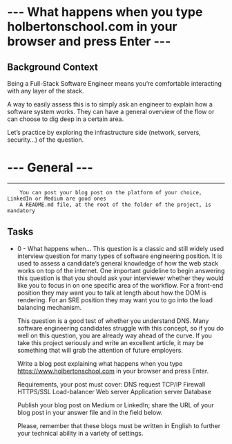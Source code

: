 # --- What happens when you type holbertonschool.com in your browser and press Enter ---

**Background Context**
-------------
Being a Full-Stack Software Engineer means you’re comfortable interacting with any layer of the stack.

A way to easily assess this is to simply ask an engineer to explain how a software system works. They can have a general overview of the flow or can choose to dig deep in a certain area.

Let’s practice by exploring the infrastructure side (network, servers, security…) of the question.

# --- General ---
-------------
        You can post your blog post on the platform of your choice, LinkedIn or Medium are good ones
        A README.md file, at the root of the folder of the project, is mandatory

**Tasks**
-------------
- 0 - What happens when...
    This question is a classic and still widely used interview question for many types of software engineering position. It is used to assess a candidate’s general knowledge of how the web stack works on top of the internet. One important guideline to begin answering this question is that you should ask your interviewer whether they would like you to focus in on one specific area of the workflow. For a front-end position they may want you to talk at length about how the DOM is rendering. For an SRE position they may want you to go into the load balancing mechanism.

    This question is a good test of whether you understand DNS. Many software engineering candidates struggle with this concept, so if you do well on this question, you are already way ahead of the curve. If you take this project seriously and write an excellent article, it may be something that will grab the attention of future employers.

    Write a blog post explaining what happens when you type https://www.holbertonschool.com in your browser and press Enter.

    Requirements, your post must cover:
        DNS request
        TCP/IP
        Firewall
        HTTPS/SSL
        Load-balancer
        Web server
        Application server
        Database

    Publish your blog post on Medium or LinkedIn; share the URL of your blog post in your answer file and in the field below.

    Please, remember that these blogs must be written in English to further your technical ability in a variety of settings.
